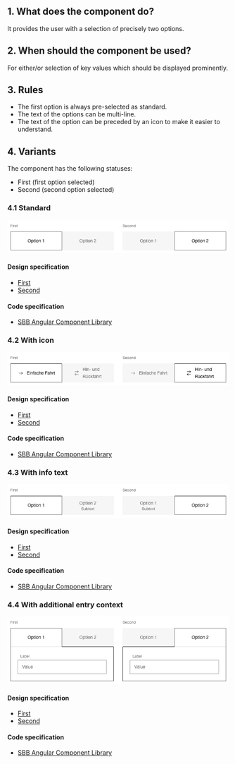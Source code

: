 ## 1. What does the component do?
It provides the user with a selection of precisely two options.

## 2. When should the component be used?
For either/or selection of key values which should be displayed prominently.

## 3. Rules
* The first option is always pre-selected as standard.
* The text of the options can be multi-line.
* The text of the option can be preceded by an icon to make it easier to understand.

## 4. Variants
The component has the following statuses:
* First (first option selected)
* Second (second option selected)

### 4.1 Standard 
![Image of the toggle button component in the standard variant](https://raw.githubusercontent.com/sbb-design-systems/design-system-website-documentation/master/documentation/components/toggle/images/toggle_default.png 'class: image')

#### Design specification
* [First](https://www.sketch.com/s/80f12b3b-58e5-4b4c-98cd-c553bae18db0/a/9aWebP#Inspector)
* [Second](https://www.sketch.com/s/80f12b3b-58e5-4b4c-98cd-c553bae18db0/a/PZoPz1#Inspector)

#### Code specification
* [SBB Angular Component Library](https://sbb-angular.app.sbb.ch/public/components/toggle)
   
### 4.2 With icon
![Image of the toggle button component with icons](https://raw.githubusercontent.com/sbb-design-systems/design-system-website-documentation/master/documentation/components/toggle/images/toggle_icon.png 'class: image')

#### Design specification
* [First](https://www.sketch.com/s/80f12b3b-58e5-4b4c-98cd-c553bae18db0/a/gLZlzr#Inspector)
* [Second](https://www.sketch.com/s/80f12b3b-58e5-4b4c-98cd-c553bae18db0/a/8Dp42w#Inspector)

#### Code specification
* [SBB Angular Component Library](https://sbb-angular.app.sbb.ch/public/components/toggle)

### 4.3 With info text 
![Image of the toggle button component with additional information text](https://raw.githubusercontent.com/sbb-design-systems/design-system-website-documentation/master/documentation/components/toggle/images/toggle_infotext.png 'class: image')

#### Design specification
* [First](https://www.sketch.com/s/80f12b3b-58e5-4b4c-98cd-c553bae18db0/a/2vejwe#Inspector)
* [Second](https://www.sketch.com/s/80f12b3b-58e5-4b4c-98cd-c553bae18db0/a/MjM72l#Inspector)

#### Code specification
* [SBB Angular Component Library](https://sbb-angular.app.sbb.ch/public/components/toggle)

### 4.4 With additional entry context
![Image of the toggle button component with additional entry context](https://raw.githubusercontent.com/sbb-design-systems/design-system-website-documentation/master/documentation/components/toggle/images/toggle_content.png 'class: image')

#### Design specification
* [First](https://www.sketch.com/s/80f12b3b-58e5-4b4c-98cd-c553bae18db0/a/5GoZ7P#Inspector)
* [Second](https://www.sketch.com/s/80f12b3b-58e5-4b4c-98cd-c553bae18db0/a/bVampo#Inspector)

#### Code specification
* [SBB Angular Component Library](https://sbb-angular.app.sbb.ch/public/components/toggle)











